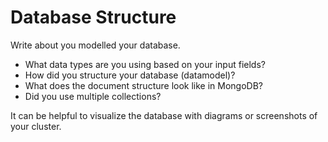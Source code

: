 # Database Structure

Write about you modelled your database.

- What data types are you using based on your input fields?
- How did you structure your database (datamodel)?
- What does the document structure look like in MongoDB?
- Did you use multiple collections?

It can be helpful to visualize the database with diagrams or screenshots of your cluster.
